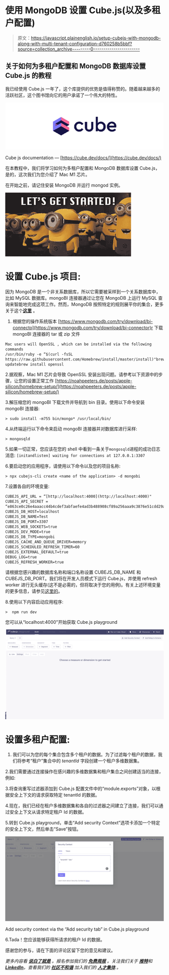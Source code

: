 # 使用 MongoDB 设置 Cube.js(以及多租户配置)

> 原文：<https://javascript.plainenglish.io/setup-cubejs-with-mongodb-along-with-multi-tenant-configuration-d760258b5bbf?source=collection_archive---------0----------------------->

## 关于如何为多租户配置和 MongoDB 数据库设置 Cube.js 的教程

我已经使用 Cube.js 一年了，这个库提供的优势是值得称赞的。随着越来越多的活跃社区，这个图书馆向它的用户承诺了一个伟大的特性。

![](img/6658a6aab41493a6803d2b058697c948.png)

Cube js documentation — [https://cube.dev/docs/](https://cube.dev/docs/)

在本教程中，我们将学习如何为多租户配置和 MongoDB 数据库设置 Cube.js，是的，这次我们为您介绍了 Mac M1 芯片。

在开始之前，请记住安装 MongoDB 并运行 mongod 实例。

![](img/46e69870f424da2c2995be31a8b56960.png)

# **设置 Cube.js 项目:**

因为 MongoDB 是一个非关系数据库，所以它需要被采样到一个关系数据库中，比如 MySQL 数据库。mongoBI 连接器通过让您在 MongoDB 上运行 MySQL 查询来智能地完成这项工作。然而，MongoDB 按照特定的规则展平你的集合，更多关于这个[**这里**](https://www.mongodb.com/blog/post/bi-connector-mapping-document-structures-to-relational-schema-part-1) 。

1.  根据您的操作系统版本
    [https://www.mongodb.com/try/download/bi-connecto](https://www.mongodb.com/try/download/bi-connector)r 下载 mongoBI 连接器的 tar 或 zip 文件

```
Mac users will OpenSSL , which can be installed via the following commands
/usr/bin/ruby -e “$(curl -fsSL https://raw.githubusercontent.com/Homebrew/install/master/install)"brew updatebrew install openssl
```

2.据观察，Mac M1 芯片会导致 OpenSSL 安装出现问题。请参考以下资源中的步骤，让您的设置正常工作
[https://noahpeeters.de/posts/apple-silicon/homebrew-setup/](https://noahpeeters.de/posts/apple-silicon/homebrew-setup/)

3.解压缩您的 mongoBI 下载文件并导航到 bin 目录。使用以下命令安装 mongoBI 连接器:

```
> sudo install -m755 bin/mongo* /usr/local/bin/
```

4.从终端运行以下命令来启动 mongoBI 连接器并对数据库进行采样:

```
> mongosqld
```

5.如果一切正常，您应该在您的 shell 中看到一条关于`mongosqld`进程的成功日志消息:
`[initandlisten] waiting for connections at 127.0.0.1:3307`

6.要启动您的应用程序，请使用以下命令以及您的项目名称:

```
> npx cubejs-cli create <name of the application> -d mongobi
```

7.设置各自的环境变量:

```
CUBEJS_API_URL = “[http://localhost:4000](http://localhost:4000)"
CUBEJS_API_SECRET = “e863ce0c26e4aaacc44b4cdef3abfaefe4ad3b488908cf89a256aaa9c3876e51cdd29abbc85115e75a510e4fda4c0857b706272e3faeffbf5e7b58efbd27d707”
CUBEJS_DB_HOST=localhost
CUBEJS_DB_NAME=Test
CUBEJS_DB_PORT=3307
CUBEJS_WEB_SOCKETS=true
CUBEJS_DEV_MODE=true
CUBEJS_DB_TYPE=mongobi
CUBEJS_CACHE_AND_QUEUE_DRIVER=memory
CUBEJS_SCHEDULED_REFRESH_TIMER=60
CUBEJS_EXTERNAL_DEFAULT=true
DEBUG_LOG=true
CUBEJS_REFRESH_WORKER=true
```

请根据您感兴趣的数据库名称和端口名称设置 CUBEJS_DB_NAME 和 CUBEJS_DB_PORT。我们将在开发人员模式下运行 Cube.js，并使用 refresh worker 进行无头缓存(这不是必需的，但将取决于您的用例)。有关上述环境变量的更多信息，请参见[这里的](https://cube.dev/docs/reference/environment-variables#environment-variables)。

8.使用以下内容启动应用程序:

```
>  npm run dev
```

您可以从“localhost:4000”开始获取 Cube.js playground

![](img/c39939cc28fa9c2bb48fb8fd47e93e0a.png)

# **设置多租户配置:**

1.  我们可以为您的每个集合包含多个租户的数据。为了过滤每个租户的数据，我们将参考“租户”集合中的 *tenantId* 字段创建一个租户多维数据集。

2.我们需要通过连接操作在感兴趣的多维数据集和租户集合之间创建适当的连接，例如:

3.将查询重写过滤器添加到 Cube.js 配置文件中的“module.exports”对象，以根据安全上下文的请求获取特定 tenantId 的数据。

4.现在，我们已经在租户多维数据集和各自的过滤器之间建立了连接，我们可以通过安全上下文从请求特定租户 Id 的数据。

5.转到 Cube.js playground，单击“Add security Context”选项卡添加一个特定的安全上下文，然后单击“Save”按钮。

![](img/8a88e105a3eb4287522f6dca93528d00.png)

Add security context via the “Add security tab” in Cube.js playground

6.Tada！您应该能够获得所请求的租户 Id 的数据。

感谢您的参与，请在下面的评论区留下您的意见和建议。

*更多内容看* [***说白了就是***](https://plainenglish.io/) *。报名参加我们的* [***免费周报***](http://newsletter.plainenglish.io/) *。关注我们关于* [***推特***](https://twitter.com/inPlainEngHQ)**和*[***LinkedIn***](https://www.linkedin.com/company/inplainenglish/)*。查看我们的* [***社区不和谐***](https://discord.gg/GtDtUAvyhW) *加入我们的* [***人才集体***](https://inplainenglish.pallet.com/talent/welcome) *。**